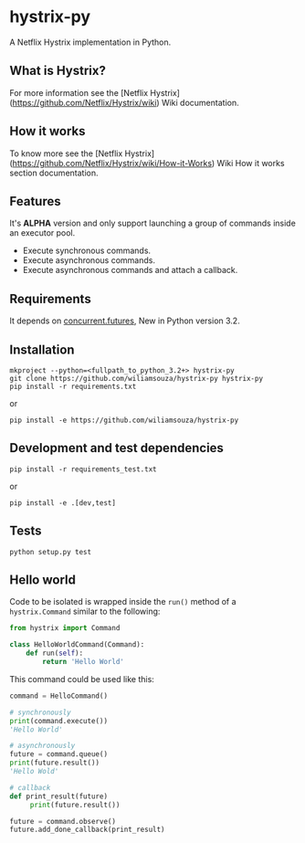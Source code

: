 hystrix-py
==========

A Netflix Hystrix implementation in Python.

What is Hystrix?
----------------

For more information see the [Netflix Hystrix]
(https://github.com/Netflix/Hystrix/wiki) Wiki documentation.

How it works
------------

To know more see the [Netflix Hystrix]
(https://github.com/Netflix/Hystrix/wiki/How-it-Works) Wiki How it works
section documentation.

Features
--------

It's **ALPHA** version and only support launching a group of commands inside
an executor pool.

* Execute synchronous commands.
* Execute asynchronous commands.
* Execute asynchronous commands and attach a callback.

Requirements
------------

It depends on [concurrent.futures](https://docs.python.org/3/library/concurrent.futures.html#module-concurrent.futures), New in Python version 3.2.

Installation
------------

```
mkproject --python=<fullpath_to_python_3.2+> hystrix-py
git clone https://github.com/wiliamsouza/hystrix-py hystrix-py
pip install -r requirements.txt
```

or

```
pip install -e https://github.com/wiliamsouza/hystrix-py
```

Development and test dependencies
---------------------------------

```
pip install -r requirements_test.txt
```

or

```
pip install -e .[dev,test]
```

Tests
-----

```
python setup.py test
```

Hello world
-----------

Code to be isolated is wrapped inside the `run()` method of a `hystrix.Command` similar to the following:

```python
from hystrix import Command

class HelloWorldCommand(Command):
    def run(self):
        return 'Hello World'
```

This command could be used like this:

```python
command = HelloCommand()

# synchronously
print(command.execute())
'Hello World'

# asynchronously
future = command.queue()
print(future.result())
'Hello Wold'

# callback
def print_result(future)
     print(future.result())

future = command.observe()
future.add_done_callback(print_result)
```

